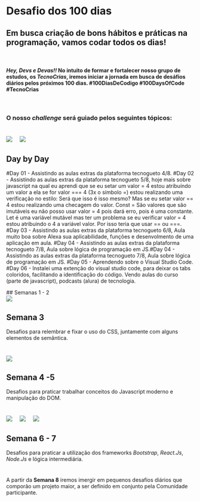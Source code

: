# **Desafio dos 100 dias**

## Em busca criação de bons hábitos e práticas na programação, vamos codar todos os dias!
&nbsp;
#### <p> _Hey, Devs e Devas!!_ No intuito de formar e fortalecer nosso grupo de estudos, os _TecnoCrias_, iremos iniciar a jornada em busca de desáfios diários pelos próximos **100** dias. #100DiasDeCodigo #100DaysOfCode #TecnoCrias</p>
&nbsp;
### **O nosso _challenge_ será guiado pelos seguintes tópicos:**


<div>

#
<img src="https://img.shields.io/badge/HTML5-E34F26?style=for-the-badge&logo=html5&logoColor=white" style = "margin-right: 16px">
<img src="https://img.shields.io/badge/GitHub-100000?style=for-the-badge&logo=github&logoColor=white">

## Day by Day

#Day 01 - Assistindo as aulas extras da plataforma tecnogueto 4/8.
#Day 02 - Assistindo as aulas extras da plataforma tecnogueto 5/8, hoje mais sobre javascript na qual eu aprendi que se eu setar um valor = 4 estou atribuíndo um valor a ela se for valor === 4 (3x o símbolo =) estou realizando uma verificação no estilo: Será que isso é isso mesmo? Mas se eu setar valor == 4 estou realizando uma checagem do valor. Const = São valores que são imutáveis eu não posso usar valor = 4 pois dará erro, pois é uma constante. Let é uma variável mutável mas ter um problema se eu verificar valor = 4 estou atribuindo o 4 a variável valor. Por isso teria que usar == ou ===. 
#Day 03 - Assistindo as aulas extras da plataforma tecnogueto 6/8, Aula muito boa sobre Alexa sua aplicabilidade, funções e desenvolmento de uma aplicação em aula.
#Day 04 - Assistindo as aulas extras da plataforma tecnogueto 7/8, Aula sobre lógica de programação em JS.#Day 04 - Assistindo as aulas extras da plataforma tecnogueto 7/8, Aula sobre lógica de programação em JS.
#Day 05 - Aprendendo sobre o Visual Studio Code.
#Day 06 - Instalei uma extenção do visual studio code, para deixar os tabs coloridos, facilitando a identificação do código. Vendo aulas do curso (parte de javascript), podcasts (alura) de tecnologia.

</div>
## Semanas 1 - 2
<div>
<img src="https://img.shields.io/badge/CSS3-1572B6?style=for-the-badge&logo=css3&logoColor=white">


## Semana 3
Desafios para relembrar e fixar o uso do CSS, juntamente com alguns elementos de semântica.
</div>

#
<div>
<img src="https://img.shields.io/badge/JavaScript-F7DF1E?style=for-the-badge&logo=javascript&logoColor=black">

## Semana 4 -5
Desafios para praticar trabalhar conceitos do Javascript moderno e manipulação do DOM.
</div>

#
<div>
<img src="https://img.shields.io/badge/React-20232A?style=for-the-badge&logo=react&logoColor=61DAFB" style = "margin-right: 16px">
<img src="https://img.shields.io/badge/Bootstrap-563D7C?style=for-the-badge&logo=bootstrap&logoColor=white" style = "margin-right: 16px">
<img src="https://img.shields.io/badge/Node.js-43853D?style=for-the-badge&logo=node.js&logoColor=white">

## Semana 6 - 7
Desafios para praticar a utilização dos frameworks _Bootstrap_, _React.Js_, _Node.Js_ e lógica intermediária.
</div>


#
A partir da __Semana 8__ iremos imergir em pequenos desafios diários que comporão um projeto maior, a ser definido em conjunto pela Comunidade participante.